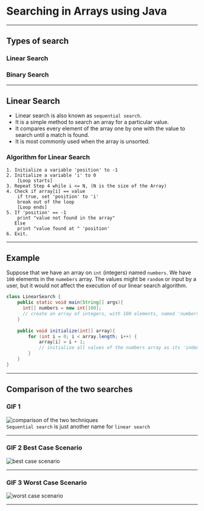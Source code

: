 # Searching in Arrays using Java

___  

## Types of search  
### Linear Search  
### Binary Search  

___

## Linear Search

- Linear search is also known as `sequential search`.
- It is a simple method to search an array for a particular value.
- It compares every element of the array one by one with the value to search until 
a match is found.
- It is most commonly used when the array is unsorted.

### Algorithm for Linear Search

```
1. Initialize a variable 'position' to -1
2. Initialize a variable 'i' to 0
    [Loop starts]
3. Repeat Step 4 while i <= N, (N is the size of the Array)
4. Check if array[i] == value  
    if true, set 'position' to 'i'
    break out of the loop
    [Loop ends]
5. If 'position' == -1
    print "value not found in the array"
   Else
    print "value found at " 'position'
6. Exit.
```
___  

## Example

Suppose that we have an array on `int` (integers) named `numbers`. We have `100` elements
in the `numebers` array. The values might be `random` or input by a user, but it would not affect
the execution of our linear search algorithm.
```java
class LinearSearch {
    public static void main(String[] args){
      int[] numbers = new int[100];
      // create an array of integers, with 100 elements, named 'numbers'
    }
    
    public void initialize(int[] array){
        for (int i = 0; i < array.length; i++) {
            array[i] = i + 1;
            // initialize all values of the numbers array as its 'index + 1'
        }
    }
}
```
___

## Comparison of the two searches

### GIF 1
![comparison of the two techniques](https://www.mathwarehouse.com/programming/images/binary-vs-linear-search/binary-and-linear-search-animations.gif)  
`Sequential search` is just another name for `linear search`

___

### GIF 2 Best Case Scenario
![best case scenario](https://www.mathwarehouse.com/programming/images/binary-vs-linear-search/linear-vs-binary-search-best-case.gif)

___

### GIF 3 Worst Case Scenario
![worst case scenario](https://www.mathwarehouse.com/programming/images/binary-vs-linear-search/linear-vs-binary-search-worst-case.gif)

___
